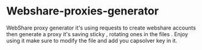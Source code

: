 # Webshare-proxies-generator
WebShare proxy generator it's using requests to create webshare accounts then generate a proxy it's saving sticky , rotating ones in the files . Enjoy using it make sure to modify the file and add you capsolver key in it.
